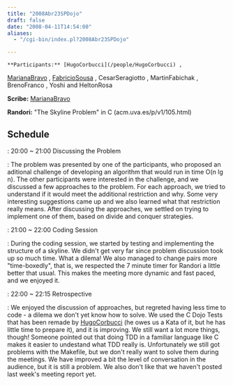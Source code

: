 ```yaml
---
title: "2008Abr23SPDojo"
draft: false
date: "2008-04-11T14:54:00"
aliases:
  - "/cgi-bin/index.pl?2008Abr23SPDojo"

---
```

    **Participants:** [HugoCorbucci](/people/HugoCorbucci) ,
[MarianaBravo](/MarianaBravo) , [FabricioSousa](/FabricioSousa) ,
CesarSeragiotto , MartinFabichak , BrenoFranco , Yoshi and HeltonRosa

**Scribe:** [MarianaBravo](/MarianaBravo)

**Randori:** "The Skyline Problem" in C (acm.uva.es/p/v1/105.html)

Schedule
--------

 
:   20:00 \~ 21:00 Discussing the Problem

 
:   The problem was presented by one of the participants, who proposed
    an aditional challenge of developing an algorithm that would run in
    time O(n lg n). The other participants were interested in the
    challenge, and we discussed a few approaches to the problem. For
    each approach, we tried to understand if it would meet the
    additional restriction and why. Some very interesting suggestions
    came up and we also learned what that restriction really means.
    After discussing the approaches, we settled on trying to implement
    one of them, based on divide and conquer strategies.

 
:   21:00 \~ 22:00 Coding Session

 
:   During the coding session, we started by testing and implementing
    the structure of a skyline. We didn't get very far since problem
    discussion took up so much time. What a dilema! We also managed to
    change pairs more "time-boxedly", that is, we respected the 7 minute
    timer for Randori a little better that usual. This makes the meeting
    more dynamic and fast paced, and we enjoyed it.

 
:   22:00 \~ 22:15 Retrospective

 
:   We enjoyed the discussion of approaches, but regreted having less
    time to code - a dilema we don't yet know how to solve. We used the
    C Dojo Tests that has been remade by
    [HugoCorbucci](/people/HugoCorbucci) (he owes us a Kata of it, but
    he has little time to prepare it), and it is improving. We still
    want a lot more things, though! Someone pointed out that doing TDD
    in a familiar language like C makes it easier to undestand what TDD
    really is. Unfortunately we still got problems with the Makefile,
    but we don't really want to solve them during the meetings. We have
    improved a bit the level of conversation in the audience, but it is
    still a problem. We also don't like that we haven't posted last
    week's meeting report yet.


